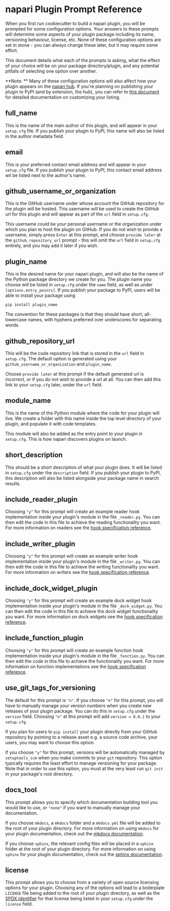 # napari Plugin Prompt Reference

When you first run cookiecutter to build a napari plugin, you will be prompted
for some configuration options. Your answers to these prompts will determine
some aspects of your plugin package including its name, versioning behaviour,
license, etc. None of these configuration options are set in stone - you 
can always change these later, but it may require some effort.

This document details what each of the prompts is asking, what the effect
of your choice will be on your package directory/plugin, and any potential 
pitfalls of selecting one option over another.

**Note: ** Many of these configuration options will also affect how your plugin
appears on the [napari hub](https://www.napari-hub.org/). If you're planning
on publishing your plugin to PyPI (and by extension, the hub), you can refer
to [this document](https://github.com/chanzuckerberg/napari-hub/blob/main/docs/customizing-plugin-listing.md) for detailed documentation on customizing your listing.

## full_name

This is the name of the main author of this plugin, and will appear in your
`setup.cfg` file. If you publish your plugin to PyPI, this name will also be listed
in the author metadata field.

## email

This is your preferred contact email address and will appear in your `setup.cfg`
file. If you publish your plugin to PyPI, this contact email address wil be 
listed next to the author's name.

## github_username_or_organization

This is the GitHub username under whose account the GitHub repository for the
plugin will be hosted. This username will be used to create the GitHub url 
for this plugin and will appear as part of the `url` field in `setup.cfg`.

This username could be your personal username or the organization under which
you plan to host the plugin on GitHub. If you do not wish to provide a username,
simply press `Enter` at this prompt, and choose `provide later` at the
`github_repository_url` prompt - this will omit the `url` field in `setup.cfg`
entirely, and you may add it later if you wish.

## plugin_name

This is the desired name for your napari plugin, and will also be the name
of the Python package directory we create for you. The plugin name you choose
will be listed in `setup.cfg` under the `name` field, as well as under 
`[options.entry_points]`. If you publish your package to PyPI, users will be able 
to install your package using 

```
pip install plugin_name
```

The convention for these packages is that they should have short, all-lowercase
names, with hyphens preferred over underscores for separating words.

## github_repository_url

This will be the code repository link that is stored in the `url` field in 
`setup.cfg`. The default option is generated using your `github_username_or_organization` and `plugin_name`.

Choose `provide later` at this prompt if the default generated url is incorrect,
or if you do not wish to provide a url at all. You can then add this link to your
`setup.cfg` later, under the `url` field.

## module_name

This is the name of the Python module where the code for your plugin will live.
We create a folder with this name inside the top level directory of your plugin,
and populate it with code templates.

This module will also be added as the entry point to your plugin in `setup.cfg`. 
This is how napari discovers plugins on launch.

## short_description

This should be a short description of what your plugin does. It will be listed
in `setup.cfg` under the `description` field. If you publish your plugin to PyPI,
this description will also be listed alongside your package name in search results.

## include_reader_plugin

Choosing `"y"` for this prompt will create an example reader hook implementation 
inside your plugin's module in the file `_reader.py`. You can then edit the code in this
file to achieve the reading functionality you want. For more information on
readers see the [hook specification reference](https://napari.org/plugins/stable/hook_specifications.html#hook-specifications-reference).

## include_writer_plugin

Choosing `"y"` for this prompt will create an example writer hook implementation
 inside your plugin's module in the file `_writer.py`. You can then edit the code in this file
to achieve the writing functionality you want. For more information on writers see the [hook specification reference](https://napari.org/plugins/stable/hook_specifications.html#hook-specifications-reference).

## include_dock_widget_plugin

Choosing `"y"` for this prompt will create an example dock widget hook implementation
 inside your plugin's module in the file `_dock_widget.py`. You can then edit the code in this file
to achieve the dock widget functionality you want. For more information on dock widgets see the [hook specification reference](https://napari.org/plugins/stable/hook_specifications.html#hook-specifications-reference).

## include_function_plugin

Choosing `"y"` for this prompt will create an example function hook implementation
 inside your plugin's module in the file `_function.py`. You can then edit the code in this file
to achieve the functionality you want. For more information on function implementations see the [hook specification reference](https://napari.org/plugins/stable/hook_specifications.html#hook-specifications-reference).

## use_git_tags_for_versioning

The default for this prompt is `"n"`. If you choose `"n"` for this prompt, you will have to manually manage your version numbers
when you create new releases of your plugin package. You can do
this in `setup.cfg` under the `version` field. Choosing
`"n"` at this prompt will add `version = 0.0.1` to your `setup.cfg`. 

If you plan for users to `pip install` your plugin directly from 
your GitHub repository by pointing to a release asset e.g. a source code archive,
your users, you may want to choose this option.

If you choose `"y"` for this prompt, versions will be automatically
managed by `setuptools_scm` when you make commits to your `git` repository.
This option typically requires the least effort to manage versioning for your
package. Note that in order to use this option, you must at the 
very least run `git init` in your package's root directory.

## docs_tool

This prompt allows you to specify which documentation building tool
you would like to use, or `"none"` if you want to manually manage your documentation.

If you choose `mkdocs`, a `mkdocs` folder and a `mkdocs.yml` file will be added to 
the root of your plugin directory. For more information on using `mkdocs` for your
plugin documentation, check out the [mkdocs documentation](https://www.mkdocs.org/).

If you choose `sphinx`, the relevant config files will be placed in a `sphinx` folder
at the root of your plugin directory. For more information on using `sphinx` for
your plugin documentation, check out the [sphinx documentation](https://www.sphinx-doc.org/en/master/).

## license

This prompt allows you to choose from a variety of open source licensing options
for your plugin. Choosing any of the options will lead to a boilerplate `LICENSE`
file being added to the root of your plugin directory, as well as the [SPDX identifier](https://spdx.org/licenses/)
for that license being listed in your `setup.cfg` under the `license` field.
